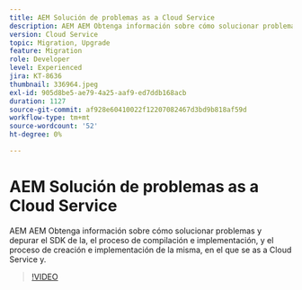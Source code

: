 ```yaml
---
title: AEM Solución de problemas as a Cloud Service
description: AEM AEM Obtenga información sobre cómo solucionar problemas y depurar el SDK de la, el proceso de compilación e implementación, y el proceso de creación e implementación de la misma, en el que se as a Cloud Service y.
version: Cloud Service
topic: Migration, Upgrade
feature: Migration
role: Developer
level: Experienced
jira: KT-8636
thumbnail: 336964.jpeg
exl-id: 905d8be5-ae79-4a25-aaf9-ed7ddb168acb
duration: 1127
source-git-commit: af928e60410022f12207082467d3bd9b818af59d
workflow-type: tm+mt
source-wordcount: '52'
ht-degree: 0%

---
```


# AEM Solución de problemas as a Cloud Service

AEM AEM Obtenga información sobre cómo solucionar problemas y depurar el SDK de la, el proceso de compilación e implementación, y el proceso de creación e implementación de la misma, en el que se as a Cloud Service y.

>[!VIDEO](https://video.tv.adobe.com/v/336964?quality=12&learn=on)
